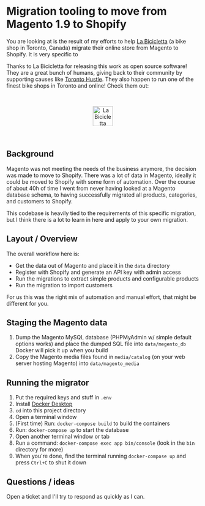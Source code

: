 # Migration tooling to move from Magento 1.9 to Shopify

You are looking at is the result of my efforts to help [La Bicicletta](https://labicicletta.com) (a bike shop in Toronto, Canada) migrate their online store from Magento to Shopify. It is very specific to

Thanks to La Bicicletta for releasing this work as open source software! They are a great bunch of humans, giving back to their community by supporting causes like [Toronto Hustle](https://www.toronto-hustle.com/welcome-1). They also happen to run one of the finest bike shops in Toronto and online! Check them out:

<br>
<p align="center">
  <a href="https://labicicletta.com">
    <img height="52px" alt="La Bicicletta" src="https://snappities.s3.amazonaws.com/zcd003bl4xvc1vv9iri4.png">
  </a>
</p>
<br>

## Background

Magento was not meeting the needs of the business anymore, the decision was made to move to Shopify. There was a lot of data in Magento, ideally it could be moved to Shopify with some form of automation. Over the course of about 40h of time I went from never having looked at a Magento database schema, to having successfully migrated all products, categories, and customers to Shopify.

This codebase is heavily tied to the requirements of this specific migration, but I think there is a lot to learn in here and apply to your own migration.

## Layout / Overview

The overall workflow here is:

- Get the data out of Magento and place it in the `data` directory
- Register with Shopify and generate an API key with admin access
- Run the migrations to extract simple products and configurable products
- Run the migration to import customers

For us this was the right mix of automation and manual effort, that might be different for you.

## Staging the Magento data

1. Dump the Magento MySQL database (PHPMyAdmin w/ simple default options works) and place the dumped SQL file into `data/megento_db` Docker will pick it up when you build
2. Copy the Magento media files found in `media/catalog` (on your web server hosting Magento) into `data/magento_media`

## Running the migrator

1. Put the required keys and stuff in `.env`
2. Install [Docker Desktop](https://www.docker.com/products/docker-desktop)
3. `cd` into this project directory
4. Open a terminal window
5. (First time) Run: `docker-compose build` to build the containers
6. Run: `docker-compose up` to start the database
7. Open another terminal window or tab
8. Run a command: `docker-compose exec app bin/console` (look in the `bin` directory for more)
9. When you're done, find the terminal running `docker-compose up` and press `Ctrl+C` to shut it down

## Questions / ideas

Open a ticket and I'll try to respond as quickly as I can.
